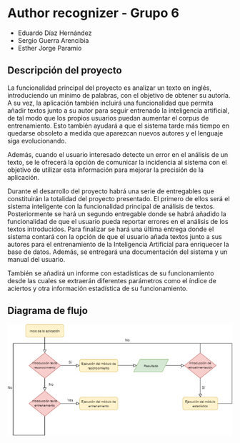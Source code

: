 # Author recognizer - Grupo 6
- Eduardo Díaz Hernández
- Sergio Guerra Arencibia
- Esther Jorge Paramio

## Descripción del proyecto

La funcionalidad principal del proyecto es analizar un texto en inglés, introduciendo un mínimo de palabras, con el objetivo de obtener su autoría. A su vez, la aplicación también incluirá una funcionalidad que permita añadir textos junto a su autor para seguir entrenado la inteligencia artificial, de tal modo que los propios usuarios puedan aumentar el corpus de entrenamiento. Esto también ayudará a que el sistema tarde más tiempo en quedarse obsoleto a medida que aparezcan nuevos autores y el lenguaje siga evolucionando.

Además, cuando el usuario interesado detecte un error en el análisis de un texto, se le ofrecerá la opción de comunicar la incidencia al sistema con el objetivo de utilizar esta información para mejorar la precisión de la aplicación.

Durante el desarrollo del proyecto habrá una serie de entregables que constituirán la totalidad del proyecto presentado. El primero de ellos será el sistema inteligente con la funcionalidad principal de análisis de textos. Posteriormente se hará un segundo entregable donde se habrá añadido la funcionalidad de que el usuario pueda reportar errores en el análisis de los textos introducidos. Para finalizar se hará una última entrega donde el sistema contará con la opción de que el usuario añada textos junto a sus autores para el entrenamiento de la Inteligencia Artificial para enriquecer la base de datos. Además, se entregará una documentación del sistema y un manual del usuario.

También se añadirá un informe con estadísticas de su funcionamiento desde las cuales se extraerán diferentes parámetros como el índice de aciertos y otra información estadística de su funcionamiento. 

## Diagrama de flujo

![alt_text](https://github.com/EstherJP/Author-recognizer/blob/main/flowchart.png)
